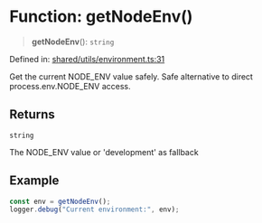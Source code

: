 # Function: getNodeEnv()

> **getNodeEnv**(): `string`

Defined in: [shared/utils/environment.ts:31](https://github.com/Nick2bad4u/Uptime-Watcher/blob/2a45eeb1723f8f7089001af2c92aa07d82dfe7e4/shared/utils/environment.ts#L31)

Get the current NODE_ENV value safely.
Safe alternative to direct process.env.NODE_ENV access.

## Returns

`string`

The NODE_ENV value or 'development' as fallback

## Example

```typescript
const env = getNodeEnv();
logger.debug("Current environment:", env);
```
